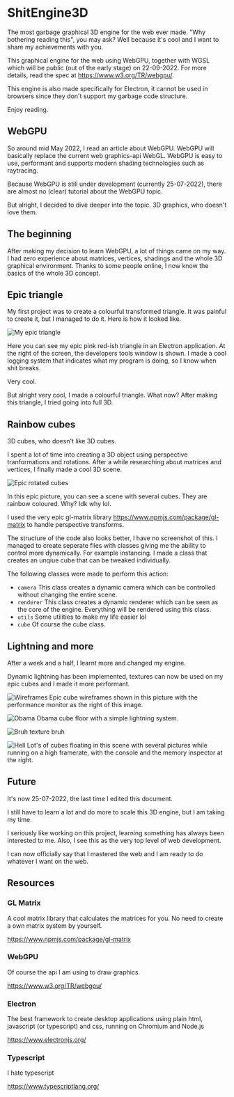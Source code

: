 # ShitEngine3D

The most garbage graphical 3D engine for the web ever made. "Why bothering reading this", you may ask? Well because it's cool and I want to share my achievements with you.

This graphical engine for the web using WebGPU, together with WGSL which will be public (out of the early stage) on 22-09-2022. For more details, read the spec at https://www.w3.org/TR/webgpu/.

This engine is also made specifically for Electron, it cannot be used in browsers since they don't support my garbage code structure. 

Enjoy reading.

## WebGPU
So around mid May 2022, I read an article about WebGPU. WebGPU will basically replace the current web graphics-api WebGL. WebGPU is easy to use, performant and supports modern shading technologies such as raytracing.

Because WebGPU is still under development (currently 25-07-2022), there are almost no (clear) tutorial about the WebGPU topic. 

But alright, I decided to dive deeper into the topic. 3D graphics, who doesn't love them.

## The beginning
After making my decision to learn WebGPU, a lot of things came on my way. I had zero experience about matrices, vertices, shadings and the whole 3D graphical environment. 
Thanks to some people online, I now know the basics of the whole 3D concept.

## Epic triangle

My first project was to create a colourful transformed triangle. It was painful to create it, but I managed to do it. Here is how it looked like.

![My epic triangle](https://cdn.discordapp.com/attachments/824701021070557205/998205100206063616/unknown.png)

Here you can see my epic pink red-ish triangle in an Electron application. At the right of the screen, the developers tools window is shown.
I made a cool logging system that indicates what my program is doing, so I know when shit breaks. 

Very cool.

But alright very cool, I made a colourful triangle. What now? After making this triangle, I tried going into full 3D.

## Rainbow cubes

3D cubes, who doesn't like 3D cubes. 

I spent a lot of time into creating a 3D object using perspective tranformations and rotations. After a while researching about matrices and vertices, I finally made a cool 3D scene.

![Epic rotated cubes](https://cdn.discordapp.com/attachments/824701021070557205/999699190831661197/unknown.png)

In this epic picture, you can see a scene with several cubes. They are rainbow coloured. Why? Idk why lol.

I used the very epic gl-matrix library https://www.npmjs.com/package/gl-matrix to handle perspective transforms.

The structure of the code also looks better, I have no screenshot of this. I managed to create seperate files with classes giving me the ability to control more dynamically.
For example instancing. I made a class that creates an unqiue cube that can be tweaked individually.

The following classes were made to perform this action:
- ``camera`` This class creates a dynamic camera which can be controlled without changing the entire scene.
- ``renderer`` This class creates a dynamic renderer which can be seen as the core of the engine. Everything will be rendered using this class.
- ``utils`` Some utilities to make my life easier lol
- ``cube`` Of course the cube class.

## Lightning and more

After a week and a half, I learnt more and changed my engine. 

Dynamic lightning has been implemented, textures can now be used on my epic cubes and I made it more performant.

![Wireframes](https://cdn.discordapp.com/attachments/824701021070557205/1000890881144004648/unknown.png)
Epic cube wireframes shown in this picture with the performance monitor as the right of this image.

![Obama](https://cdn.discordapp.com/attachments/824701021070557205/1001058674539757569/unknown.png)
Obama cube floor with a simple lightning system.

![Bruh texture](https://cdn.discordapp.com/attachments/824701021070557205/1001060502044151828/unknown.png)
bruh

![Hell](https://cdn.discordapp.com/attachments/381112364289884160/1001161913427824750/unknown.png)
Lot's of cubes floating in this scene with several pictures while running on a high framerate, with the console and the memory inspector at the right.

## Future

It's now 25-07-2022, the last time I edited this document. 

I still have to learn a lot and do more to scale this 3D engine, but I am taking my time. 

I seriously like working on this project, learning something has always been interested to me. Also, I see this as the very top level of web development.

I can now officially say that I mastered the web and I am ready to do whatever I want on the web.

## Resources

### GL Matrix
A cool matrix library that calculates the matrices for you. No need to create a own matrix system by yourself.

https://www.npmjs.com/package/gl-matrix

### WebGPU 
Of course the api I am using to draw graphics.

https://www.w3.org/TR/webgpu/

### Electron
The best framework to create desktop applications using plain html, javascript (or typescript) and css, running on Chromium and Node.js

https://www.electronjs.org/

### Typescript
I hate typescript

https://www.typescriptlang.org/